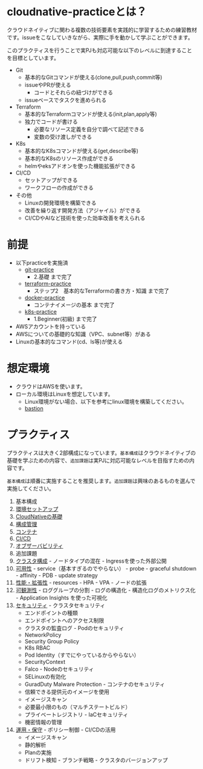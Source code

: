 # cloudnative-practiceとは？

クラウドネイティブに関わる複数の技術要素を実践的に学習するための練習教材です。issueをこなしていきながら、実際に手を動かして学ぶことができます。

このプラクティスを行うことで実PJも対応可能な以下のレベルに到達することを目標としています。

- Git
  - 基本的なGitコマンドが使える(clone,pull,push,commit等)
  - issueやPRが使える
    - コードとそれらの紐づけができる
  - issueベースでタスクを進められる
- Terraform
  - 基本的なTerraformコマンドが使える(init,plan,apply等)
  - 独力でコードが書ける
    - 必要なリソース定義を自分で調べて記述できる
    - 変数の受け渡しができる
- K8s
  - 基本的なK8sコマンドが使える(get,describe等)
  - 基本的なK8sのリソース作成ができる
  - helmやeksアドオンを使った機能拡張ができる
- CI/CD
  - セットアップができる
  - ワークフローの作成ができる
- その他
  - Linuxの開発環境を構築できる
  - 改善を繰り返す開発方法（アジャイル）ができる
  - CI/CDやAIなど技術を使った効率改善を考えられる

# 前提

- 以下practiceを実施済
  - [git-practice](https://github.com/cnc4e/git-practice)
    - 2.基礎 まで完了
  - [terraform-practice](https://github.com/cnc4e/terraform-practice)
    - ステップ2　基本的なTerraformの書き方・知識 まで完了
  - [docker-practice](https://github.com/cnc4e/docker-practice)
    - コンテナイメージの基本 まで完了
  - [k8s-practice](https://github.com/cnc4e/k8s-practice)
    - 1.Beginner(初級) まで完了
- AWSアカウントを持っている
- AWSについての基礎的な知識（VPC、subnet等）がある
- Linuxの基本的なコマンド(cd、ls等)が使える

# 想定環境

- クラウドはAWSを使います。
- ローカル環境はLinuxを想定しています。
  - Linux環境がない場合、以下を参考にlinux環境を構築してください。
  - [bastion](https://registry.terraform.io/modules/cnc4e/bastion/aws/latest)

# プラクティス

プラクティスは大きく2部構成になっています。`基本構成`はクラウドネイティブの基礎を学ぶための内容で、`追加課題`は実PJに対応可能なレベルを目指すための内容です。

`基本構成`は順番に実施することを推奨します。`追加課題`は興味のあるものを選んで実施してください。

1. 基本構成
  1. [環境セットアップ](docs/setup.md)
  2. [CloudNativeの基礎](docs/cloudnative.md)
  3. [構成管理](docs/configuration.md)
  4. [コンテナ](docs/container.md)
  5. [CI/CD](docs/cicd.md)
  6. [オブザーバビリティ](docs/observability.md)
2. 追加課題
  1. [クラスタ構成]()
    - ノードタイプの混在
    - Ingressを使った外部公開
  2. [可用性](docs/availability.md)
    - service（基本すぎるのでやらない）
    - probe
    - graceful shutdown
    - affinity
    - PDB
    - update strategy
  3. [性能・拡張性](docs/scalability.md)
    - resources
    - HPA
    - VPA
    - ノードの拡張
  4. [可観測性](docs/advanced-observability.md)
    - ロググループの分割
    - ログの構造化
    - 構造化ログのメトリクス化
    - Application Insights を使った可視化
  5. [セキュリティ](docs/security.md)
    - クラスタセキュリティ
      - エンドポイントの種類
      - エンドポイントへのアクセス制限
      - クラスタの監査ログ
    - Podのセキュリティ
      - NetworkPolicy
      - Security Group Policy
      - K8s RBAC
      - Pod Identity（すでにやっているからやらない）
      - SecurityContext
      - Falco
    - Nodeのセキュリティ
      - SELinuxの有効化
      - GuradDuty Malware Protection
    - コンテナのセキュリティ
      - 信頼できる提供元のイメージを使用
      - イメージスキャン
      - 必要最小限のもの（マルチステートビルド）
      - プライベートレジストリ
    - IaCセキュリティ
      - 機密情報の管理
  6. [運用・保守](docs/operations.md)
    - ポリシー制御
    - CI/CDの活用
      - イメージスキャン
      - 静的解析
      - Planの実施
      - ドリフト検知
    - ブランチ戦略
    - クラスタのバージョンアップ
